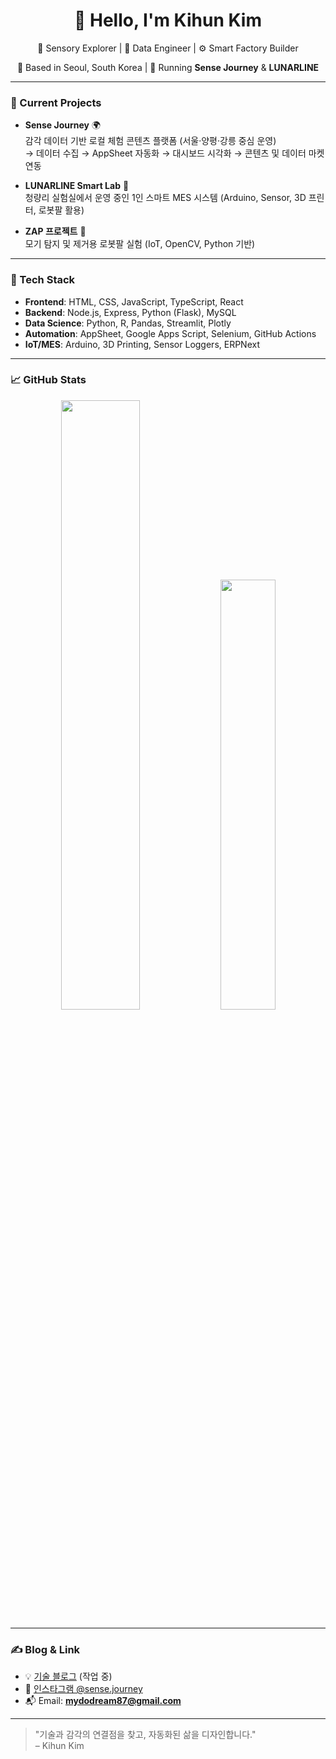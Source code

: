 <h1 align="center">👋 Hello, I'm Kihun Kim</h1>
<p align="center">
  🌿 Sensory Explorer | 🧠 Data Engineer | ⚙️ Smart Factory Builder
</p>
<p align="center">
  🏡 Based in Seoul, South Korea | 💼 Running <strong>Sense Journey</strong> & <strong>LUNARLINE</strong>
</p>

---

### 🔭 Current Projects

- **Sense Journey** 🌍  
  감각 데이터 기반 로컬 체험 콘텐츠 플랫폼 (서울·양평·강릉 중심 운영)  
  → 데이터 수집 → AppSheet 자동화 → 대시보드 시각화 → 콘텐츠 및 데이터 마켓 연동

- **LUNARLINE Smart Lab** 🧪  
  청량리 실험실에서 운영 중인 1인 스마트 MES 시스템 (Arduino, Sensor, 3D 프린터, 로봇팔 활용)

- **ZAP 프로젝트** 🤖  
  모기 탐지 및 제거용 로봇팔 실험 (IoT, OpenCV, Python 기반)

---

### 🧰 Tech Stack

- **Frontend**: HTML, CSS, JavaScript, TypeScript, React
- **Backend**: Node.js, Express, Python (Flask), MySQL
- **Data Science**: Python, R, Pandas, Streamlit, Plotly
- **Automation**: AppSheet, Google Apps Script, Selenium, GitHub Actions
- **IoT/MES**: Arduino, 3D Printing, Sensor Loggers, ERPNext

---

### 📈 GitHub Stats

<p align="center">
  <img src="https://github-readme-stats.vercel.app/api?username=kkiihun&show_icons=true&theme=github_dark" width="50%"/>
  <img src="https://github-readme-stats.vercel.app/api/top-langs/?username=kkiihun&layout=compact&theme=github_dark" width="42%"/>
</p>

---

### ✍️ Blog & Link

- 💡 [기술 블로그](https://kkiihun.tistory.com) (작업 중)
- 📸 [인스타그램 @sense.journey](https://instagram.com/sense.journey)
- 📬 Email: **mydodream87@gmail.com**

---

> "기술과 감각의 연결점을 찾고, 자동화된 삶을 디자인합니다."  
> – Kihun Kim

